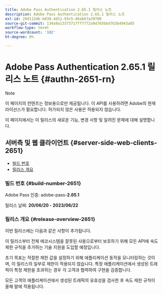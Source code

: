```yaml
---
title: Adobe Pass Authentication 2.65.1 릴리스 노트
description: Adobe Pass Authentication 2.65.1 릴리스 노트
exl-id: 28d112db-b038-4d11-93c5-d6ab67a29700
source-git-commit: 134a9a13373717ff7772a9d765bbd7b3b4943a85
workflow-type: tm+mt
source-wordcount: '182'
ht-degree: 0%

---
```


# Adobe Pass Authentication 2.65.1 릴리스 노트 {#authn-2651-rn}

>[!NOTE]
>
>이 페이지의 컨텐츠는 정보용으로만 제공됩니다. 이 API를 사용하려면 Adobe의 현재 라이선스가 필요합니다. 허가되지 않은 사용은 허용되지 않습니다.

이 페이지에서는 이 릴리스의 새로운 기능, 변경 사항 및 알려진 문제에 대해 설명합니다.

## 서버측 및 웹 클라이언트 {#server-side-web-clients-2651}

* [빌드 번호](#build-number-2651)
* [릴리스 개요](#release-overview-2651)

### 빌드 번호 {#build-number-2651}

Adobe Pass 인증: adobe-pass-**2.65.1**

릴리스 날짜: **20/06/20 - 2023/06/22**

### 릴리스 개요 {#release-overview-2651}

이번 릴리스에는 다음과 같은 사항이 추가됩니다.

이 릴리스부터 전체 에코시스템을 잘못된 사용으로부터 보호하기 위해 모든 API에 속도 제한 규칙을 추가하는 기술 지원을 도입할 예정입니다.

초기 목표는 적절한 제한 값을 설정하기 위해 애플리케이션 동작을 모니터링하는 것이며, 이 릴리스의 일부로 제한이 적용되지 않습니다. 특정 애플리케이션에서 생성된 트래픽이 특정 제한을 초과하는 경우 각 고객과 협력하여 구현을 검증합니다.

모든 고객의 애플리케이션에서 생성된 트래픽의 유효성을 검사한 후 속도 제한 규칙이 올해 말에 적용됩니다.
